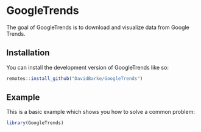 
<!-- README.md is generated from README.Rmd. Please edit that file -->

# GoogleTrends

<!-- badges: start -->
<!-- badges: end -->

The goal of GoogleTrends is to download and visualize data from Google
Trends.

## Installation

You can install the development version of GoogleTrends like so:

``` r
remotes::install_github("DavidBarke/GoogleTrends")
```

## Example

This is a basic example which shows you how to solve a common problem:

``` r
library(GoogleTrends)
```
